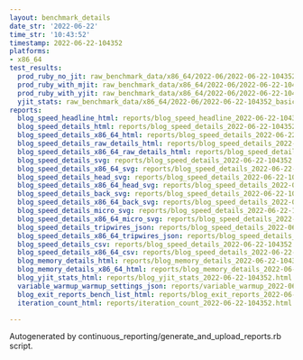 ```yaml
---
layout: benchmark_details
date_str: '2022-06-22'
time_str: '10:43:52'
timestamp: 2022-06-22-104352
platforms:
- x86_64
test_results:
  prod_ruby_no_jit: raw_benchmark_data/x86_64/2022-06/2022-06-22-104352_basic_benchmark_prod_ruby_no_jit.json
  prod_ruby_with_mjit: raw_benchmark_data/x86_64/2022-06/2022-06-22-104352_basic_benchmark_prod_ruby_with_mjit.json
  prod_ruby_with_yjit: raw_benchmark_data/x86_64/2022-06/2022-06-22-104352_basic_benchmark_prod_ruby_with_yjit.json
  yjit_stats: raw_benchmark_data/x86_64/2022-06/2022-06-22-104352_basic_benchmark_yjit_stats.json
reports:
  blog_speed_headline_html: reports/blog_speed_headline_2022-06-22-104352.html
  blog_speed_details_html: reports/blog_speed_details_2022-06-22-104352.html
  blog_speed_details_x86_64_html: reports/blog_speed_details_2022-06-22-104352.x86_64.html
  blog_speed_details_raw_details_html: reports/blog_speed_details_2022-06-22-104352.raw_details.html
  blog_speed_details_x86_64_raw_details_html: reports/blog_speed_details_2022-06-22-104352.x86_64.raw_details.html
  blog_speed_details_svg: reports/blog_speed_details_2022-06-22-104352.svg
  blog_speed_details_x86_64_svg: reports/blog_speed_details_2022-06-22-104352.x86_64.svg
  blog_speed_details_head_svg: reports/blog_speed_details_2022-06-22-104352.head.svg
  blog_speed_details_x86_64_head_svg: reports/blog_speed_details_2022-06-22-104352.x86_64.head.svg
  blog_speed_details_back_svg: reports/blog_speed_details_2022-06-22-104352.back.svg
  blog_speed_details_x86_64_back_svg: reports/blog_speed_details_2022-06-22-104352.x86_64.back.svg
  blog_speed_details_micro_svg: reports/blog_speed_details_2022-06-22-104352.micro.svg
  blog_speed_details_x86_64_micro_svg: reports/blog_speed_details_2022-06-22-104352.x86_64.micro.svg
  blog_speed_details_tripwires_json: reports/blog_speed_details_2022-06-22-104352.tripwires.json
  blog_speed_details_x86_64_tripwires_json: reports/blog_speed_details_2022-06-22-104352.x86_64.tripwires.json
  blog_speed_details_csv: reports/blog_speed_details_2022-06-22-104352.csv
  blog_speed_details_x86_64_csv: reports/blog_speed_details_2022-06-22-104352.x86_64.csv
  blog_memory_details_html: reports/blog_memory_details_2022-06-22-104352.html
  blog_memory_details_x86_64_html: reports/blog_memory_details_2022-06-22-104352.x86_64.html
  blog_yjit_stats_html: reports/blog_yjit_stats_2022-06-22-104352.html
  variable_warmup_warmup_settings_json: reports/variable_warmup_2022-06-22-104352.warmup_settings.json
  blog_exit_reports_bench_list_html: reports/blog_exit_reports_2022-06-22-104352.bench_list.html
  iteration_count_html: reports/iteration_count_2022-06-22-104352.html

---
```

Autogenerated by continuous_reporting/generate_and_upload_reports.rb script.
